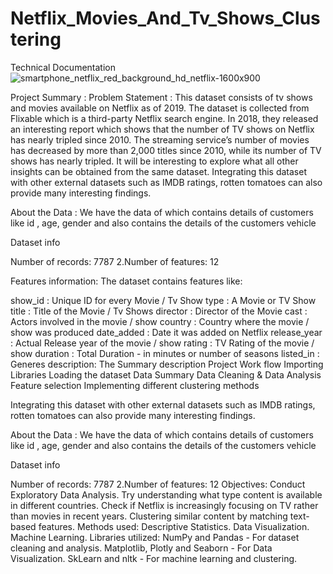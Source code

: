 # Netflix_Movies_And_Tv_Shows_Clustering
Technical Documentation
![smartphone_netflix_red_background_hd_netflix-1600x900](https://user-images.githubusercontent.com/90696788/232040265-173a8e6e-9092-4cf4-ad7a-661ae8c4a66f.jpg)

Project Summary :
Problem Statement :
This dataset consists of tv shows and movies available on Netflix as of 2019. The dataset is collected from Flixable which is a third-party Netflix search engine.
In 2018, they released an interesting report which shows that the number of TV shows on Netflix has nearly tripled since 2010. The streaming service’s number of movies has decreased by more than 2,000 titles since 2010, while its number of TV shows has nearly tripled. It will be interesting to explore what all other insights can be obtained from the same dataset.
Integrating this dataset with other external datasets such as IMDB ratings, rotten tomatoes can also provide many interesting findings.

About the Data :
We have the data of which contains details of customers like id , age, gender and also contains the details of the customers vehicle

Dataset info

Number of records: 7787
2.Number of features: 12

Features information:
The dataset contains features like:

show_id : Unique ID for every Movie / Tv Show
type : A Movie or TV Show
title : Title of the Movie / Tv Shows
director : Director of the Movie
cast : Actors involved in the movie / show
country : Country where the movie / show was produced
date_added : Date it was added on Netflix
release_year : Actual Release year of the movie / show
rating : TV Rating of the movie / show
duration : Total Duration - in minutes or number of seasons
listed_in : Generes
description: The Summary description
Project Work flow
Importing Libraries
Loading the dataset
Data Summary
Data Cleaning & Data Analysis
Feature selection
Implementing different clustering methods

Integrating this dataset with other external datasets such as IMDB ratings, rotten tomatoes can also provide many interesting findings.

About the Data :
We have the data of which contains details of customers like id , age, gender and also contains the details of the customers vehicle

Dataset info

Number of records: 7787
2.Number of features: 12
Objectives:
Conduct Exploratory Data Analysis.
Try understanding what type content is available in different countries.
Check if Netflix is increasingly focusing on TV rather than movies in recent years.
Clustering similar content by matching text-based features.
Methods used:
Descriptive Statistics.
Data Visualization.
Machine Learning.
Libraries utilized:
NumPy and Pandas - For dataset cleaning and analysis.
Matplotlib, Plotly and Seaborn - For Data Visualization.
SkLearn and nltk - For machine learning and clustering.
